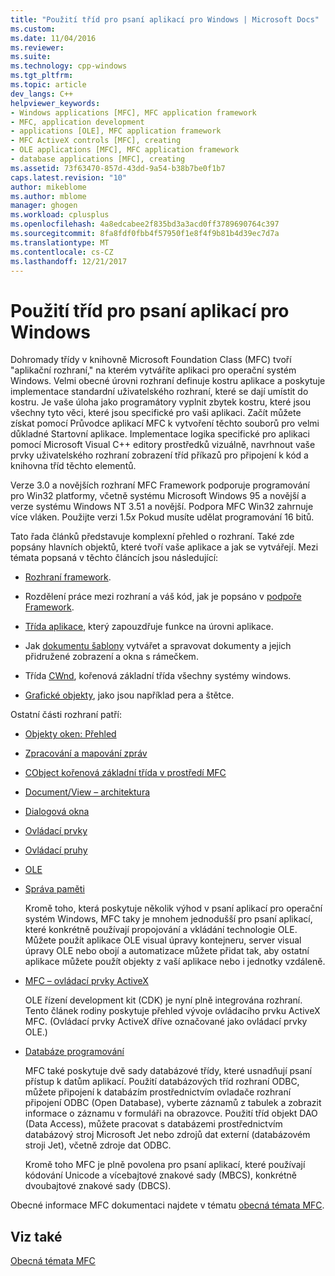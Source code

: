 ```yaml
---
title: "Použití tříd pro psaní aplikací pro Windows | Microsoft Docs"
ms.custom: 
ms.date: 11/04/2016
ms.reviewer: 
ms.suite: 
ms.technology: cpp-windows
ms.tgt_pltfrm: 
ms.topic: article
dev_langs: C++
helpviewer_keywords:
- Windows applications [MFC], MFC application framework
- MFC, application development
- applications [OLE], MFC application framework
- MFC ActiveX controls [MFC], creating
- OLE applications [MFC], MFC application framework
- database applications [MFC], creating
ms.assetid: 73f63470-857d-43dd-9a54-b38b7be0f1b7
caps.latest.revision: "10"
author: mikeblome
ms.author: mblome
manager: ghogen
ms.workload: cplusplus
ms.openlocfilehash: 4a8edcabee2f835bd3a3acd0ff3789690764c397
ms.sourcegitcommit: 8fa8fdf0fbb4f57950f1e8f4f9b81b4d39ec7d7a
ms.translationtype: MT
ms.contentlocale: cs-CZ
ms.lasthandoff: 12/21/2017
---
```

# <a name="using-the-classes-to-write-applications-for-windows"></a>Použití tříd pro psaní aplikací pro Windows
Dohromady třídy v knihovně Microsoft Foundation Class (MFC) tvoří "aplikační rozhraní," na kterém vytváříte aplikaci pro operační systém Windows. Velmi obecné úrovni rozhraní definuje kostru aplikace a poskytuje implementace standardní uživatelského rozhraní, které se dají umístit do kostru. Je vaše úloha jako programátory vyplnit zbytek kostru, které jsou všechny tyto věci, které jsou specifické pro vaši aplikaci. Začít můžete získat pomocí Průvodce aplikací MFC k vytvoření těchto souborů pro velmi důkladné Startovní aplikace. Implementace logika specifické pro aplikaci pomocí Microsoft Visual C++ editory prostředků vizuálně, navrhnout vaše prvky uživatelského rozhraní zobrazení tříd příkazů pro připojení k kód a knihovna tříd těchto elementů.  
  
 Verze 3.0 a novějších rozhraní MFC Framework podporuje programování pro Win32 platformy, včetně systému Microsoft Windows 95 a novější a verze systému Windows NT 3.51 a novější. Podpora MFC Win32 zahrnuje více vláken. Použijte verzi 1.5*x* Pokud musíte udělat programování 16 bitů.  
  
 Tato řada článků představuje komplexní přehled o rozhraní. Také zde popsány hlavních objektů, které tvoří vaše aplikace a jak se vytvářejí. Mezi témata popsaná v těchto článcích jsou následující:  
  
-   [Rozhraní framework](../mfc/framework-mfc.md).  
  
-   Rozdělení práce mezi rozhraní a váš kód, jak je popsáno v [podpoře Framework](../mfc/building-on-the-framework.md).  
  
-   [Třída aplikace](../mfc/cwinapp-the-application-class.md), který zapouzdřuje funkce na úrovni aplikace.  
  
-   Jak [dokumentu šablony](../mfc/document-templates-and-the-document-view-creation-process.md) vytvářet a spravovat dokumenty a jejich přidružené zobrazení a okna s rámečkem.  
  
-   Třída [CWnd](../mfc/window-objects.md), kořenová základní třída všechny systémy windows.  
  
-   [Grafické objekty](../mfc/graphic-objects.md), jako jsou například pera a štětce.  
  
 Ostatní části rozhraní patří:  
  
-   [Objekty oken: Přehled](../mfc/window-objects.md)  
  
-   [Zpracování a mapování zpráv](../mfc/message-handling-and-mapping.md)  
  
-   [CObject kořenová základní třída v prostředí MFC](../mfc/using-cobject.md)  
  
-   [Document/View – architektura](../mfc/document-view-architecture.md)  
  
-   [Dialogová okna](../mfc/dialog-boxes.md)  
  
-   [Ovládací prvky](../mfc/controls-mfc.md)  
  
-   [Ovládací pruhy](../mfc/control-bars.md)  
  
-   [OLE](../mfc/ole-in-mfc.md)  
  
-   [Správa paměti](../mfc/memory-management.md)  
  
     Kromě toho, která poskytuje několik výhod v psaní aplikací pro operační systém Windows, MFC taky je mnohem jednodušší pro psaní aplikací, které konkrétně používají propojování a vkládání technologie OLE. Můžete použít aplikace OLE visual úpravy kontejneru, server visual úpravy OLE nebo obojí a automatizace můžete přidat tak, aby ostatní aplikace můžete použít objekty z vaší aplikace nebo i jednotky vzdáleně.  
  
-   [MFC – ovládací prvky ActiveX](../mfc/mfc-activex-controls.md)  
  
     OLE řízení development kit (CDK) je nyní plně integrována rozhraní. Tento článek rodiny poskytuje přehled vývoje ovládacího prvku ActiveX MFC. (Ovládací prvky ActiveX dříve označované jako ovládací prvky OLE.)  
  
-   [Databáze programování](../data/data-access-programming-mfc-atl.md)  
  
     MFC také poskytuje dvě sady databázové třídy, které usnadňují psaní přístup k datům aplikací. Použití databázových tříd rozhraní ODBC, můžete připojení k databázím prostřednictvím ovladače rozhraní připojení ODBC (Open Database), vyberte záznamů z tabulek a zobrazit informace o záznamu v formuláři na obrazovce. Použití tříd objekt DAO (Data Access), můžete pracovat s databázemi prostřednictvím databázový stroj Microsoft Jet nebo zdrojů dat externí (databázovém stroji Jet), včetně zdroje dat ODBC.  
  
     Kromě toho MFC je plně povolena pro psaní aplikací, které používají kódování Unicode a vícebajtové znakové sady (MBCS), konkrétně dvoubajtové znakové sady (DBCS).  
  
 Obecné informace MFC dokumentaci najdete v tématu [obecná témata MFC](../mfc/general-mfc-topics.md).  
  
## <a name="see-also"></a>Viz také  
 [Obecná témata MFC](../mfc/general-mfc-topics.md)

